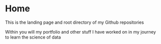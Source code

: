 # Home
This is the landing page and root directory of my Github repositories

Within you will my portfolio and other stuff I have worked on in my journey to learn the science of data
